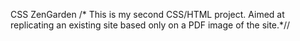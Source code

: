 CSS ZenGarden
/* This is my second CSS/HTML project. Aimed at replicating an existing site based only on a PDF image of the site.*//
